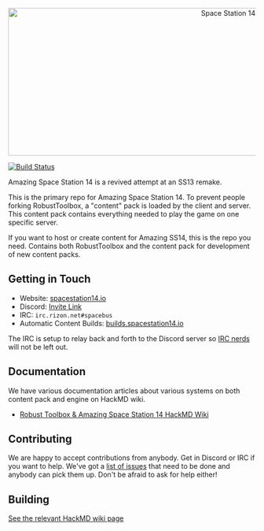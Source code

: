 <p align="center"> <img alt="Space Station 14" width="880" height="300" src="https://raw.githubusercontent.com/space-wizards/asset-dump/de329a7898bb716b9d5ba9a0cd07f38e61f1ed05/github-logo.svg" /></p>

[![Build Status](https://travis-ci.org/space-wizards/space-station-14.svg?branch=master)](https://travis-ci.org/space-wizards/space-station-14)

Amazing Space Station 14 is a revived attempt at an SS13 remake.

This is the primary repo for Amazing Space Station 14. To prevent people forking RobustToolbox, a "content" pack is loaded by the client and server. This content pack contains everything needed to play the game on one specific server.

If you want to host or create content for Amazing SS14, this is the repo you need. Contains both RobustToolbox and the content pack for development of new content packs.

## Getting in Touch

* Website: [spacestation14.io](https://spacestation14.io/)
* Discord: [Invite Link](https://discord.gg/t2jac3p)
* IRC: `irc.rizon.net#spacebus`
* Automatic Content Builds: [builds.spacestation14.io](https://builds.spacestation14.io/jenkins)

The IRC is setup to relay back and forth to the Discord server so [IRC nerds](https://xkcd.com/1782/) will not be left out.

## Documentation

We have various documentation articles about various systems on both content pack and engine on HackMD wiki.

* [Robust Toolbox & Amazing Space Station 14 HackMD Wiki](https://hackmd.io/@ss14/docs/)

## Contributing

We are happy to accept contributions from anybody. Get in Discord or IRC if you want to help. We've got a [list of issues](https://github.com/space-wizards/space-station-14-content/issues) that need to be done and anybody can pick them up. Don't be afraid to ask for help either!

## Building

[See the relevant HackMD wiki page](https://hackmd.io/@ss14/docs/%2FBZkI4RlUQbm09QWrXCZ3kg)

